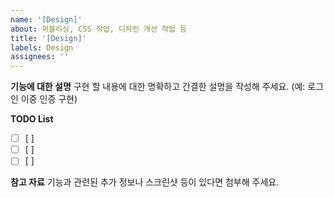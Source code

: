 ```yaml
---
name: '[Design]'
about: 퍼블리싱, CSS 작업, 디자인 개선 작업 등
title: '[Design]'
labels: Design
assignees: ''
---
```


**기능에 대한 설명**
구현 할 내용에 대한 명확하고 간결한 설명을 작성해 주세요.
(예: 로그인 이중 인증 구현)

**TODO List**

- [ ] [ ]
- [ ] [ ]
- [ ] [ ]

**참고 자료**
기능과 관련된 추가 정보나 스크린샷 등이 있다면 첨부해 주세요.
